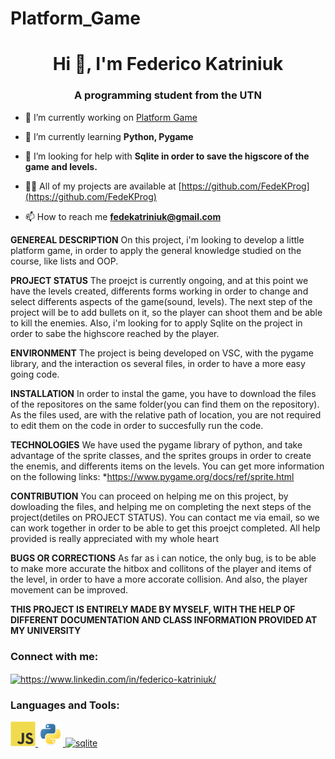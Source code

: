 # Platform_Game
<h1 align="center">Hi 👋, I'm Federico Katriniuk</h1>
<h3 align="center">A programming student from the UTN</h3>

- 🔭 I’m currently working on [Platform Game](https://github.com/FedeKProg/Platform_Game.git)

- 🌱 I’m currently learning **Python, Pygame**

- 🤝 I’m looking for help with **Sqlite in order to save the higscore of the game and levels.**

- 👨‍💻 All of my projects are available at [https://github.com/FedeKProg](https://github.com/FedeKProg)

- 📫 How to reach me **fedekatriniuk@gmail.com**

**GENEREAL DESCRIPTION**
On this project, i'm looking to develop a little platform game, in order to apply the general knowledge studied on the course, like lists and OOP.

**PROJECT STATUS**
The proejct is currently ongoing, and at this point we have the levels created, differents forms working in order to change and select differents aspects of the game(sound, levels).
The next step of the project will be to add bullets on it, so the player can shoot them and be able to kill the enemies. Also, i'm looking for to apply Sqlite on the project in order to sabe the highscore reached by the player.

**ENVIRONMENT**
The project is being developed on VSC, with the pygame library, and the interaction os several files, in order to have a more easy going code. 

**INSTALLATION**
In order to instal the game, you have to download the files of the repositores on the same folder(you can find them on the repository). As the files used, are with the relative path of location, you are not required to edit them on the code in order to succesfully run the code. 

**TECHNOLOGIES**
We have used the pygame library of python, and take advantage of the sprite classes, and the sprites groups in order to create the enemis, and differents items on the levels. You can get more information on the following links:
    *https://www.pygame.org/docs/ref/sprite.html

**CONTRIBUTION**
You can proceed on helping me on this project, by dowloading the files, and helping me on completing the next steps of the project(detiles on PROJECT STATUS). You can contact me via email, so we can work together in order to be able to get this proejct completed. All help provided is really appreciated with my whole heart

**BUGS OR CORRECTIONS**
As far as i can notice, the only bug, is to be able to make more accurate the hitbox and collitons of the player and items of the level, in order to have a more accorate collision. And also, the player movement can be improved.

**THIS PROJECT IS ENTIRELY MADE BY MYSELF, WITH THE HELP OF DIFFERENT DOCUMENTATION AND CLASS INFORMATION PROVIDED AT MY UNIVERSITY**

<h3 align="left">Connect with me:</h3>
<p align="left">
<a href="https://linkedin.com/in/https://www.linkedin.com/in/federico-katriniuk/" target="blank"><img align="center" src="https://raw.githubusercontent.com/rahuldkjain/github-profile-readme-generator/master/src/images/icons/Social/linked-in-alt.svg" alt="https://www.linkedin.com/in/federico-katriniuk/" height="30" width="40" /></a>
</p>

<h3 align="left">Languages and Tools:</h3>
<p align="left"> <a href="https://developer.mozilla.org/en-US/docs/Web/JavaScript" target="_blank" rel="noreferrer"> <img src="https://raw.githubusercontent.com/devicons/devicon/master/icons/javascript/javascript-original.svg" alt="javascript" width="40" height="40"/> </a> <a href="https://www.python.org" target="_blank" rel="noreferrer"> <img src="https://raw.githubusercontent.com/devicons/devicon/master/icons/python/python-original.svg" alt="python" width="40" height="40"/> </a> <a href="https://www.sqlite.org/" target="_blank" rel="noreferrer"> <img src="https://www.vectorlogo.zone/logos/sqlite/sqlite-icon.svg" alt="sqlite" width="40" height="40"/> </a> </p>
